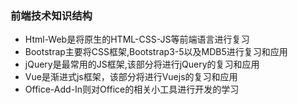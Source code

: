 ### 前端技术知识结构
* Html-Web是将原生的HTML-CSS-JS等前端语言进行复习
* Bootstrap主要将CSS框架,Bootstrap3-5以及MDB5进行复习和应用
* jQuery是最常用的JS框架,该部分将进行jQuery的复习和应用
* Vue是渐进式js框架，该部分将进行Vuejs的复习和应用
* Office-Add-In则对Office的相关小工具进行开发的学习
